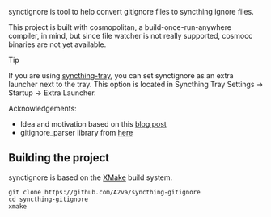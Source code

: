 
synctignore is tool to help convert gitignore files to syncthing ignore files.

This project is built with cosmopolitan, a build-once-run-anywhere compiler, in mind, but since file watcher is not really supported, cosmocc binaries are not yet available.

> [!TIP]
> If you are using [syncthing-tray](https://github.com/Martchus/syncthingtray), you can set synctignore as an extra launcher next to the tray. This option is located in Syncthing Tray Settings -> Startup -> Extra Launcher.

Acknowledgements:
* Idea and motivation based on this [blog post](https://jupblb.prose.sh/stignore)
* gitignore_parser library from [here](https://github.com/mherrmann/gitignore_parser)

## Building the project

synctignore is based on the [XMake](https://xmake.io) build system.
```
git clone https://github.com/A2va/syncthing-gitignore
cd syncthing-gitignore
xmake
```